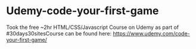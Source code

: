 # Udemy-code-your-first-game
Took the free ~2hr HTML/CSS/Javascript Course on Udemy as part of #30days30sitesCourse can be found here: https://www.udemy.com/code-your-first-game/
